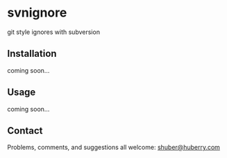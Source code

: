 # svnignore

git style ignores with subversion


## Installation

coming soon...


## Usage

coming soon...


## Contact

Problems, comments, and suggestions all welcome: [shuber@huberry.com](mailto:shuber@huberry.com)